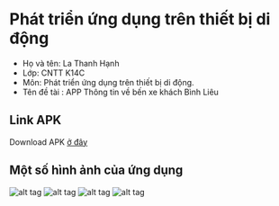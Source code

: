 # Phát triển ứng dụng trên thiết bị di động
- Họ và tên: La Thanh Hạnh
- Lớp: CNTT K14C
- Môn: Phát triển ứng dụng trên thiết bị di động.
- Tên đề tài : APP Thông tin về bến xe khách Bình Liêu 
## Link APK
Download APK [ở đây](https://github.com/lathanhhanh/android/blob/master/app/release/app-release.apk)
## Một số hình ảnh của ứng dụng
![alt tag](https://scontent.fhan5-6.fna.fbcdn.net/v/t1.0-9/56691261_2302930109963636_704987661521125376_n.jpg?_nc_cat=105&_nc_oc=AQmQhPuWUcrzIWJvMd-oeizq1dUVGTBXXuw2EX-MTzCn5F5Hq9XopcQ8JBm80COFekc&_nc_ht=scontent.fhan5-6.fna&oh=e73a66411558cdf1934fcb2ea5ca5822&oe=5D3E1528)
![alt tag](https://scontent.fhan5-5.fna.fbcdn.net/v/t1.0-9/56852691_2302930143296966_7691133524769767424_n.jpg?_nc_cat=101&_nc_oc=AQnaeK_A1n5MojAv6pt8AU0qQWpNsQmeG05JwxrRBeSsycVGVc4_cVvBS4n9puR2bJg&_nc_ht=scontent.fhan5-5.fna&oh=5e842984e632c138ac07dd8a80807af5&oe=5D4A200F)
![alt tag](https://scontent.fhan5-2.fna.fbcdn.net/v/t1.0-9/57485887_2302930076630306_7700075736874352640_n.jpg?_nc_cat=110&_nc_oc=AQlTlo2gH75ulohXGRyk41dgUM8cq5AF06AUQsBMmcGfhMF0N4XgYERjqLKQswfXWgM&_nc_ht=scontent.fhan5-2.fna&oh=bc4c28859354392ac2184b869509498b&oe=5D2C1BCF)
![alt tag](https://scontent.fhan5-5.fna.fbcdn.net/v/t1.0-9/56790994_2302930046630309_268479676983279616_n.jpg?_nc_cat=108&_nc_oc=AQmmK0bZ59WqEQ05ssAuOTH2A4U3JXBE9SUyYtXtpyqwYatn5LqIoqkNV3Sq4PEG7Xg&_nc_ht=scontent.fhan5-5.fna&oh=52cec34ae3716eb51a0a1e4ec72a0523&oe=5D46D79C)

